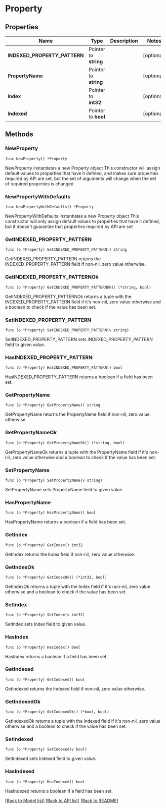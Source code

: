 # Property

## Properties

Name | Type | Description | Notes
------------ | ------------- | ------------- | -------------
**INDEXED_PROPERTY_PATTERN** | Pointer to **string** |  | [optional] 
**PropertyName** | Pointer to **string** |  | [optional] 
**Index** | Pointer to **int32** |  | [optional] 
**Indexed** | Pointer to **bool** |  | [optional] 

## Methods

### NewProperty

`func NewProperty() *Property`

NewProperty instantiates a new Property object
This constructor will assign default values to properties that have it defined,
and makes sure properties required by API are set, but the set of arguments
will change when the set of required properties is changed

### NewPropertyWithDefaults

`func NewPropertyWithDefaults() *Property`

NewPropertyWithDefaults instantiates a new Property object
This constructor will only assign default values to properties that have it defined,
but it doesn't guarantee that properties required by API are set

### GetINDEXED_PROPERTY_PATTERN

`func (o *Property) GetINDEXED_PROPERTY_PATTERN() string`

GetINDEXED_PROPERTY_PATTERN returns the INDEXED_PROPERTY_PATTERN field if non-nil, zero value otherwise.

### GetINDEXED_PROPERTY_PATTERNOk

`func (o *Property) GetINDEXED_PROPERTY_PATTERNOk() (*string, bool)`

GetINDEXED_PROPERTY_PATTERNOk returns a tuple with the INDEXED_PROPERTY_PATTERN field if it's non-nil, zero value otherwise
and a boolean to check if the value has been set.

### SetINDEXED_PROPERTY_PATTERN

`func (o *Property) SetINDEXED_PROPERTY_PATTERN(v string)`

SetINDEXED_PROPERTY_PATTERN sets INDEXED_PROPERTY_PATTERN field to given value.

### HasINDEXED_PROPERTY_PATTERN

`func (o *Property) HasINDEXED_PROPERTY_PATTERN() bool`

HasINDEXED_PROPERTY_PATTERN returns a boolean if a field has been set.

### GetPropertyName

`func (o *Property) GetPropertyName() string`

GetPropertyName returns the PropertyName field if non-nil, zero value otherwise.

### GetPropertyNameOk

`func (o *Property) GetPropertyNameOk() (*string, bool)`

GetPropertyNameOk returns a tuple with the PropertyName field if it's non-nil, zero value otherwise
and a boolean to check if the value has been set.

### SetPropertyName

`func (o *Property) SetPropertyName(v string)`

SetPropertyName sets PropertyName field to given value.

### HasPropertyName

`func (o *Property) HasPropertyName() bool`

HasPropertyName returns a boolean if a field has been set.

### GetIndex

`func (o *Property) GetIndex() int32`

GetIndex returns the Index field if non-nil, zero value otherwise.

### GetIndexOk

`func (o *Property) GetIndexOk() (*int32, bool)`

GetIndexOk returns a tuple with the Index field if it's non-nil, zero value otherwise
and a boolean to check if the value has been set.

### SetIndex

`func (o *Property) SetIndex(v int32)`

SetIndex sets Index field to given value.

### HasIndex

`func (o *Property) HasIndex() bool`

HasIndex returns a boolean if a field has been set.

### GetIndexed

`func (o *Property) GetIndexed() bool`

GetIndexed returns the Indexed field if non-nil, zero value otherwise.

### GetIndexedOk

`func (o *Property) GetIndexedOk() (*bool, bool)`

GetIndexedOk returns a tuple with the Indexed field if it's non-nil, zero value otherwise
and a boolean to check if the value has been set.

### SetIndexed

`func (o *Property) SetIndexed(v bool)`

SetIndexed sets Indexed field to given value.

### HasIndexed

`func (o *Property) HasIndexed() bool`

HasIndexed returns a boolean if a field has been set.


[[Back to Model list]](../README.md#documentation-for-models) [[Back to API list]](../README.md#documentation-for-api-endpoints) [[Back to README]](../README.md)


